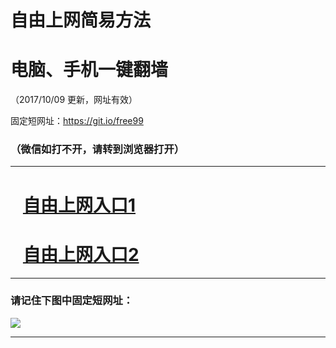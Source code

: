 ﻿# 自由上网简易方法

# 电脑、手机一键翻墙

（2017/10/09 更新，网址有效）

固定短网址：https://git.io/free99

### （微信如打不开，请转到浏览器打开）


***





# &nbsp;&nbsp; <a href="http://ft1331318912.fwq-tz-1001.info/fwqtz01.html?t=10090017676 " target="_blank">自由上网入口1</a>
# &nbsp;&nbsp; <a href="http://ft1580529295.fwq-tz-1002.info/fwqtz02.html?t=10090013735 " target="_blank">自由上网入口2</a>
***

### 请记住下图中固定短网址：

<img src="https://s3-us-west-2.amazonaws.com/fwq-1001/yjfq-20170905okok.png" /> 


***

